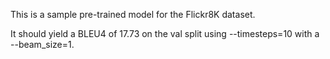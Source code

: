 This is a sample pre-trained model for the Flickr8K dataset.

It should yield a BLEU4 of 17.73 on the val split using --timesteps=10 with a --beam_size=1.
